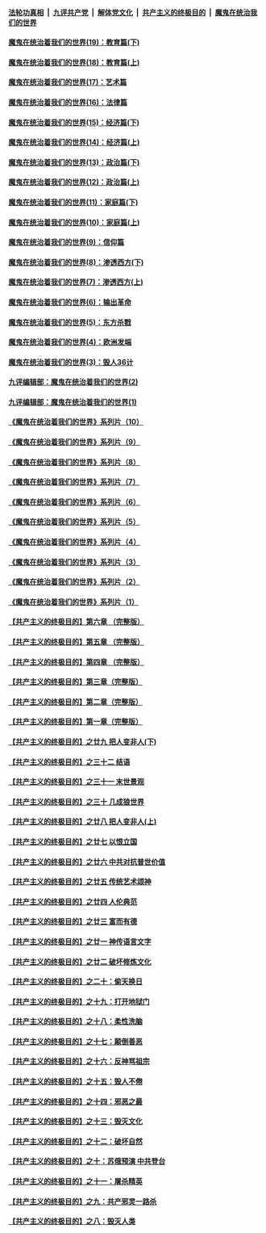 

####  [法轮功真相](../../../../basic/blob/master/README.md?t=11050731) &nbsp;|&nbsp; [九评共产党](../../../../9ping.md/blob/master/README.md?t=11050731) &nbsp;|&nbsp; [解体党文化](../../../../jtdwh.md/blob/master/README.md?t=11050731)  &nbsp;|&nbsp; [共产主义的终极目的](../../../../gczydzjmd.md/blob/master/README.md?t=11050731) &nbsp;|&nbsp; [魔鬼在统治我们的世界](../../../../mgztzwmdsj.md/blob/master/README.md?t=11050731) 

#### [魔鬼在统治着我们的世界(19)：教育篇(下)](../pages/nsc422/n10564808.md?t=11050731) 

#### [魔鬼在统治着我们的世界(18)：教育篇(上)](../pages/nsc422/n10526970.md?t=11050731) 

#### [魔鬼在统治着我们的世界(17)：艺术篇](../pages/nsc422/n10499093.md?t=11050731) 

#### [魔鬼在统治着我们的世界(16)：法律篇](../pages/nsc422/n10485969.md?t=11050731) 

#### [魔鬼在统治着我们的世界(15)：经济篇(下)](../pages/nsc422/n10469975.md?t=11050731) 

#### [魔鬼在统治着我们的世界(14)：经济篇(上)](../pages/nsc422/n10457370.md?t=11050731) 

#### [魔鬼在统治着我们的世界(13)：政治篇(下)](../pages/nsc422/n10448270.md?t=11050731) 

#### [魔鬼在统治着我们的世界(12)：政治篇(上)](../pages/nsc422/n10444576.md?t=11050731) 

#### [魔鬼在统治着我们的世界(11)：家庭篇(下)](../pages/nsc422/n10440961.md?t=11050731) 

#### [魔鬼在统治着我们的世界(10)：家庭篇(上)](../pages/nsc422/n10435448.md?t=11050731) 

#### [魔鬼在统治着我们的世界(9)：信仰篇](../pages/nsc422/n10432159.md?t=11050731) 

#### [魔鬼在统治着我们的世界(8)：渗透西方(下)](../pages/nsc422/n10429603.md?t=11050731) 

#### [魔鬼在统治着我们的世界(7)：渗透西方(上)](../pages/nsc422/n10426013.md?t=11050731) 

#### [魔鬼在统治着我们的世界(6)：输出革命](../pages/nsc422/n10421536.md?t=11050731) 

#### [魔鬼在统治着我们的世界(5)：东方杀戮](../pages/nsc422/n10417707.md?t=11050731) 

#### [魔鬼在统治着我们的世界(4)：欧洲发端](../pages/nsc422/n10414890.md?t=11050731) 

#### [魔鬼在统治着我们的世界(3)：毁人36计](../pages/nsc422/n10411583.md?t=11050731) 

#### [九评编辑部：魔鬼在统治着我们的世界(2)](../pages/nsc422/n10410036.md?t=11050731) 

#### [九评编辑部：魔鬼在统治着我们的世界(1)](../pages/nsc422/n10406825.md?t=11050731) 

#### [《魔鬼在统治着我们的世界》系列片（10）](../pages/nsc422/n12292670.md?t=11050731) 

#### [《魔鬼在统治着我们的世界》系列片（9）](../pages/nsc422/n12290859.md?t=11050731) 

#### [《魔鬼在统治着我们的世界》系列片（8）](../pages/nsc422/n12287445.md?t=11050731) 

#### [《魔鬼在统治着我们的世界》系列片（7）](../pages/nsc422/n12283425.md?t=11050731) 

#### [《魔鬼在统治着我们的世界》系列片（6）](../pages/nsc422/n12282314.md?t=11050731) 

#### [《魔鬼在统治着我们的世界》系列片（5）](../pages/nsc422/n12281419.md?t=11050731) 

#### [《魔鬼在统治着我们的世界》系列片（4）](../pages/nsc422/n12274024.md?t=11050731) 

#### [《魔鬼在统治着我们的世界》系列片（3）](../pages/nsc422/n12271322.md?t=11050731) 

#### [《魔鬼在统治着我们的世界》系列片（2）](../pages/nsc422/n12269049.md?t=11050731) 

#### [《魔鬼在统治着我们的世界》系列片（1）](../pages/nsc422/n12267575.md?t=11050731) 

#### [【共产主义的终极目的】第六章 （完整版）](../pages/nsc422/n11428913.md?t=11050731) 

#### [【共产主义的终极目的】第五章 （完整版）](../pages/nsc422/n11428912.md?t=11050731) 

#### [【共产主义的终极目的】第四章 （完整版）](../pages/nsc422/n11428907.md?t=11050731) 

#### [【共产主义的终极目的】第三章（完整版）](../pages/nsc422/n11428848.md?t=11050731) 

#### [【共产主义的终极目的】第二章（完整版）](../pages/nsc422/n11428831.md?t=11050731) 

#### [【共产主义的终极目的】第一章（完整版）](../pages/nsc422/n11417651.md?t=11050731) 

#### [【共产主义的终极目的】之廿九 把人变非人(下)](../pages/nsc422/n11344140.md?t=11050731) 

#### [【共产主义的终极目的】之三十二 结语](../pages/nsc422/n11360535.md?t=11050731) 

#### [【共产主义的终极目的】之三十一 末世景观](../pages/nsc422/n11351129.md?t=11050731) 

#### [【共产主义的终极目的】之三十 几成狼世界](../pages/nsc422/n11348280.md?t=11050731) 

#### [【共产主义的终极目的】之廿八 把人变非人(上)](../pages/nsc422/n11340492.md?t=11050731) 

#### [【共产主义的终极目的】之廿七 以恨立国](../pages/nsc422/n11336944.md?t=11050731) 

#### [【共产主义的终极目的】之廿六 中共对抗普世价值](../pages/nsc422/n11324785.md?t=11050731) 

#### [【共产主义的终极目的】之廿五 传统艺术颂神](../pages/nsc422/n11296396.md?t=11050731) 

#### [【共产主义的终极目的】之廿四 人伦典范](../pages/nsc422/n11296397.md?t=11050731) 

#### [【共产主义的终极目的】之廿三 富而有德](../pages/nsc422/n11283598.md?t=11050731) 

#### [【共产主义的终极目的】之廿一 神传语言文字](../pages/nsc422/n11263265.md?t=11050731) 

#### [【共产主义的终极目的】之廿二 破坏修炼文化](../pages/nsc422/n11245728.md?t=11050731) 

#### [【共产主义的终极目的】之二十：偷天换日](../pages/nsc422/n11238846.md?t=11050731) 

#### [【共产主义的终极目的】之十九：打开地狱门](../pages/nsc422/n11206376.md?t=11050731) 

#### [【共产主义的终极目的】之十八：柔性洗脑](../pages/nsc422/n11199994.md?t=11050731) 

#### [【共产主义的终极目的】之十七：颠倒善恶](../pages/nsc422/n11179782.md?t=11050731) 

#### [【共产主义的终极目的】之十六：反神骂祖宗](../pages/nsc422/n11166798.md?t=11050731) 

#### [【共产主义的终极目的】之十五：毁人不倦](../pages/nsc422/n11166792.md?t=11050731) 

#### [【共产主义的终极目的】之十四：邪恶之最](../pages/nsc422/n11150249.md?t=11050731) 

#### [【共产主义的终极目的】之十三：毁灭文化](../pages/nsc422/n11135227.md?t=11050731) 

#### [【共产主义的终极目的】之十二：破坏自然](../pages/nsc422/n11135214.md?t=11050731) 

#### [【共产主义的终极目的】之十：苏俄预演 中共登台](../pages/nsc422/n11118424.md?t=11050731) 

#### [【共产主义的终极目的】之十一：屠杀精英](../pages/nsc422/n11118442.md?t=11050731) 

#### [【共产主义的终极目的】之九：共产邪灵一路杀](../pages/nsc422/n11114139.md?t=11050731) 

#### [【共产主义的终极目的】之八：毁灭人类](../pages/nsc422/n11108503.md?t=11050731) 

